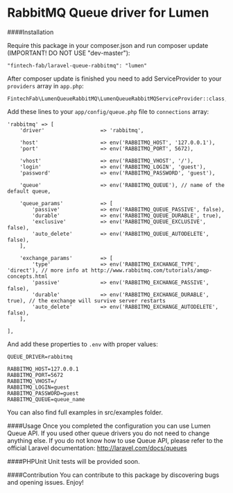 RabbitMQ Queue driver for Lumen
======================

####Installation

Require this package in your composer.json and run composer update (IMPORTANT! DO NOT USE "dev-master"):

    "fintech-fab/laravel-queue-rabbitmq": "lumen"
    
After composer update is finished you need to add ServiceProvider to your `providers` array in `app.php`:
                
    FintechFab\LumenQueueRabbitMQ\LumenQueueRabbitMQServiceProvider::class,

Add these lines to your `app/config/queue.php` file to `connections` array:
   
    'rabbitmq' => [
        'driver'                  => 'rabbitmq',

        'host'                    => env('RABBITMQ_HOST', '127.0.0.1'),
        'port'                    => env('RABBITMQ_PORT', 5672),

        'vhost'                   => env('RABBITMQ_VHOST', '/'),
        'login'                   => env('RABBITMQ_LOGIN', 'guest'),
        'password'                => env('RABBITMQ_PASSWORD', 'guest'),

        'queue'                   => env('RABBITMQ_QUEUE'), // name of the default queue,
        
        'queue_params'            => [
            'passive'             => env('RABBITMQ_QUEUE_PASSIVE', false),
            'durable'             => env('RABBITMQ_QUEUE_DURABLE', true),
            'exclusive'           => env('RABBITMQ_QUEUE_EXCLUSIVE', false),
            'auto_delete'         => env('RABBITMQ_QUEUE_AUTODELETE', false),
        ],

        'exchange_params'         => [
            'type'                => env('RABBITMQ_EXCHANGE_TYPE', 'direct'), // more info at http://www.rabbitmq.com/tutorials/amqp-concepts.html
            'passive'             => env('RABBITMQ_EXCHANGE_PASSIVE', false),
            'durable'             => env('RABBITMQ_EXCHANGE_DURABLE', true), // the exchange will survive server restarts
            'auto_delete'         => env('RABBITMQ_EXCHANGE_AUTODELETE', false),
        ],

    ],
        
And add these properties to `.env` with proper values: 

    QUEUE_DRIVER=rabbitmq

    RABBITMQ_HOST=127.0.0.1
    RABBITMQ_PORT=5672
    RABBITMQ_VHOST=/
    RABBITMQ_LOGIN=guest
    RABBITMQ_PASSWORD=guest
    RABBITMQ_QUEUE=queue_name

You can also find full examples in src/examples folder. 

####Usage
Once you completed the configuration you can use Lumen Queue API. If you used other queue drivers you do not need to change anything else. If you do not know how to use Queue API, please refer to the official Laravel documentation: http://laravel.com/docs/queues

####PHPUnit
Unit tests will be provided soon.

####Contribution
You can contribute to this package by discovering bugs and opening issues. Enjoy!
